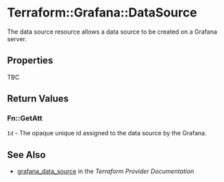 # Terraform::Grafana::DataSource

The data source resource allows a data source to be created on a Grafana server.

## Properties

TBC

## Return Values

### Fn::GetAtt

`Id` - The opaque unique id assigned to the data source by the Grafana.

## See Also

* [grafana_data_source](https://www.terraform.io/docs/providers/grafana/r/data_source.html) in the _Terraform Provider Documentation_